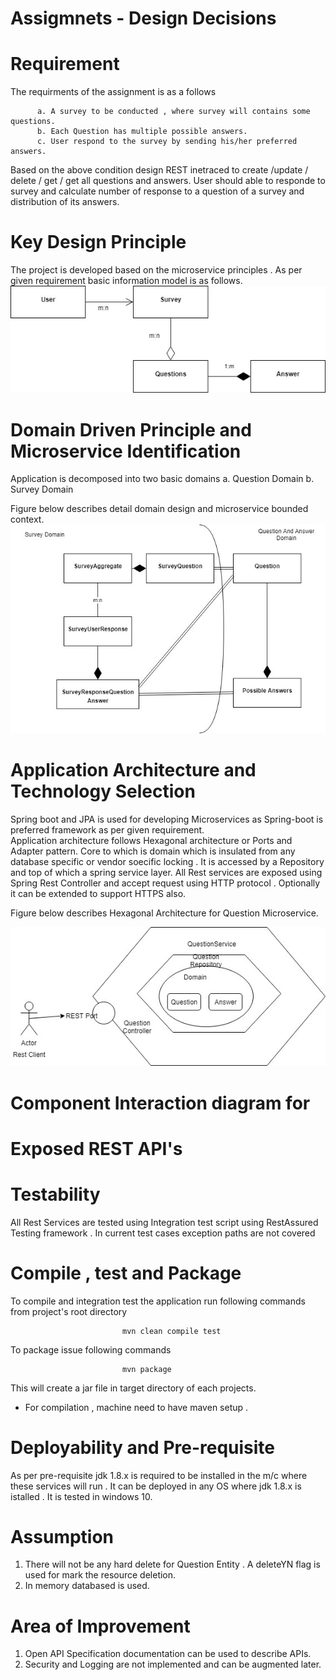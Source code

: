 # Assigmnets - Design Decisions 

# Requirement

The requirments of the assignment is as a follows

          a. A survey to be conducted , where survey will contains some questions.
          b. Each Question has multiple possible answers.
          c. User respond to the survey by sending his/her preferred answers.
 Based on the above condition design REST inetraced to create /update / delete / get / get all questions and answers. User should able to responde to survey and calculate number of response to a question of a survey and distribution of its answers.
 
 # Key Design Principle 
 
 The project is developed based on the microservice principles .  As per given requirement basic information model is as follows.
 ![Information Model](https://github.com/sougatamaitragit/marketlogic/blob/master/images/InformationModel.jpg)
 
 # Domain Driven Principle and Microservice Identification 
 
 Application is decomposed into two basic domains 
            a. Question Domain 
            b. Survey Domain 
            
  Figure below describes detail domain design and microservice bounded context.
  ![Bounded Context](https://github.com/sougatamaitragit/marketlogic/blob/master/images/BoundedContext.jpg)
 
 
 # Application Architecture  and Technology Selection
 
 Spring boot and JPA is used for developing Microservices as Spring-boot is preferred framework as per given requirement.  
 Application architecture follows Hexagonal architecture or Ports and Adapter pattern. Core to which is domain which is insulated from 
 any database specific or vendor soecific locking . It is accessed by a Repository and top of which a spring service layer. 
 All Rest services are exposed using Spring Rest Controller and accept request using HTTP protocol . Optionally it can be extended to  support HTTPS also. 
 
 Figure below describes Hexagonal Architecture for Question Microservice.
 
 ![Hexagonal Architecture](https://github.com/sougatamaitragit/marketlogic/blob/master/images/PortsAndAdapter-QuestionService.jpg)

 
 
 # Component Interaction diagram for  
 
 
 # Exposed REST API's
 
 # Testability 
 All Rest Services are tested using Integration test script using RestAssured Testing framework . In current test cases exception paths are not covered
 
 # Compile , test and Package 
 
 To compile and integration test the application run following commands from project's root directory 
 
                             mvn clean compile test
                             
  To package issue following commands
  
                             mvn package
                             
   This will create a jar file in target directory of each projects.
   
 * For compilation , machine need to have maven setup .                            
 
 # Deployability and Pre-requisite 
 
 As per pre-requisite jdk 1.8.x is required to be installed in the m/c where these services will run .
 It can be deployed in any OS where jdk 1.8.x is istalled . It is tested in windows 10. 
 
 # Assumption
 1. There will not be any hard delete for Question Entity . A deleteYN flag is used for mark the resource deletion.
 2. In memory databased is used.
 
 
 # Area of Improvement
1.  Open API Specification documentation can be used to describe APIs.
2.  Security and Logging are not implemented and can be augmented later. 

